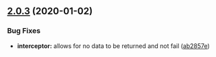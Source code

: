 <a name="2.0.3"></a>

## [2.0.3](https://github.com/jmcdo29/nestjs-ogma/compare/v2.0.0...v2.0.3) (2020-01-02)

### Bug Fixes

- **interceptor:** allows for no data to be returned and not fail ([ab2857e](https://github.com/jmcdo29/nestjs-ogma/commit/ab2857e))
